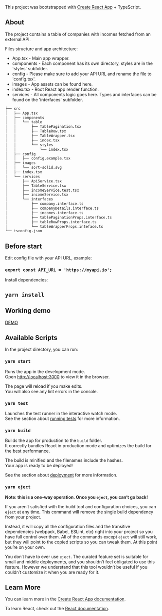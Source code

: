This project was bootstrapped with [Create React App](https://github.com/facebook/create-react-app) + TypeScript.

## About
The project contains a table of companies with incomes fetched from an external API.

Files structure and app architecture:
* App.tsx - Main app wrapper.
* components - Each component has its own directory, styles are in the 'styles' subfolder.
* config - Please make sure to add your API URL and rename the file to 'config.tsx'.
* images - App assets can be found here.
* index.tsx - Root React app render function.
* services - All components logic goes here. Types and interfaces can be found on the 'interfaces' subfolder.
```bash
├── src
│   ├── App.tsx
│   ├── components
│   │   └── table
│   │       ├── TablePagination.tsx
│   │       ├── TableRow.tsx
│   │       ├── TableWrapper.tsx
│   │       ├── index.tsx
│   │       └── styles
│   │           └── index.tsx
│   ├── config
│   │   ├── config.example.tsx
│   ├── images
│   │   └── sort-solid.svg
│   ├── index.tsx
│   └── services
│       ├── ApiService.tsx
│       ├── TableService.tsx
│       ├── incomeService.test.tsx
│       ├── incomeService.tsx
│       └── interfaces
│           ├── company.interface.ts
│           ├── companyDetails.interface.ts
│           ├── incomes.interface.ts
│           ├── tablePaginationProps.interface.ts
│           ├── tableRowProps.interface.ts
│           └── tableWrapperProps.inteface.ts
└── tsconfig.json
```
## Before start

Edit config file with your API URL, example:
### `export const API_URL = 'https://myapi.io';`

Install dependencies:
## `yarn install`

## Working demo
[DEMO](https://companies-demo.piechaczek.dev)

## Available Scripts

In the project directory, you can run:

### `yarn start`

Runs the app in the development mode.<br />
Open [http://localhost:3000](http://localhost:3000) to view it in the browser.

The page will reload if you make edits.<br />
You will also see any lint errors in the console.

### `yarn test`

Launches the test runner in the interactive watch mode.<br />
See the section about [running tests](https://facebook.github.io/create-react-app/docs/running-tests) for more information.

### `yarn build`

Builds the app for production to the `build` folder.<br />
It correctly bundles React in production mode and optimizes the build for the best performance.

The build is minified and the filenames include the hashes.<br />
Your app is ready to be deployed!

See the section about [deployment](https://facebook.github.io/create-react-app/docs/deployment) for more information.

### `yarn eject`

**Note: this is a one-way operation. Once you `eject`, you can’t go back!**

If you aren’t satisfied with the build tool and configuration choices, you can `eject` at any time. This command will remove the single build dependency from your project.

Instead, it will copy all the configuration files and the transitive dependencies (webpack, Babel, ESLint, etc) right into your project so you have full control over them. All of the commands except `eject` will still work, but they will point to the copied scripts so you can tweak them. At this point you’re on your own.

You don’t have to ever use `eject`. The curated feature set is suitable for small and middle deployments, and you shouldn’t feel obligated to use this feature. However we understand that this tool wouldn’t be useful if you couldn’t customize it when you are ready for it.

## Learn More

You can learn more in the [Create React App documentation](https://facebook.github.io/create-react-app/docs/getting-started).

To learn React, check out the [React documentation](https://reactjs.org/).
